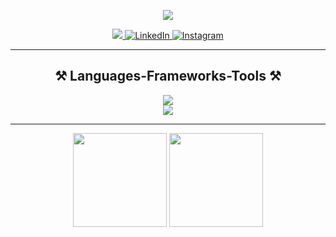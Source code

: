 
<p align="center">
  <img src="https://user-images.githubusercontent.com/74038190/240906093-9be4d344-6782-461a-b5a6-32a07bf7b34e.gif">
</p>

<div align="center">
  <a href="nazarov120100@gmail.com">
    <img src="https://img.shields.io/badge/Gmail-333333?style=for-the-badge&logo=gmail&logoColor=red" />
  </a>
 <a href="https://www.linkedin.com/berdi-nazarov">
    <img alt="LinkedIn" title "Join me on LinkedIn" src="https://img.shields.io/badge/-LinkedIn-1877F2?style=for-the-badge&logo=linkedin&logoColor=white"/>
  </a>
  <a href="https://www.instagram.com/nberdi0">
    <img alt="Instagram" title "Follow on Instagram" src="https://img.shields.io/badge/-Instagram-E4405F?style=for-the-badge&logo=instagram&logoColor=white"/>
  </a>
</div>

<hr/>

<h2 align="center">⚒️ Languages-Frameworks-Tools ⚒️</h2>

<div align="center">
  <img src="https://skillicons.dev/icons?i=github,javascript,typescript,git" /><br>
  <img src="https://skillicons.dev/icons?i=vscode,html,css,react,next,vue,nuxt" />
</div>

<hr />

<p align= "center">
  <img height= "150" src="https://github-readme-stats.vercel.app/api?username=berdi00&theme=react&show_icons=true&include_all_commits=true" />
  <img height= "150" src="https://github-readme-stats.vercel.app/api/top-langs/?username=berdi00&theme=react&layout=compact" />
</p>


